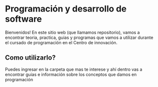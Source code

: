# Programación y desarrollo de software 
Bienvenidos! En este sitio web (que llamamos repositorio), vamos a encontrar teoria, practica, guias y programas que vamos a utilizar durante el cursado de programación en el Centro de innovación.

## Como utilizarlo? 

Puedes ingresar en la carpeta que mas te interese y ahí dentro vas a encontrar guias e información sobre los conceptos que damos en programación
